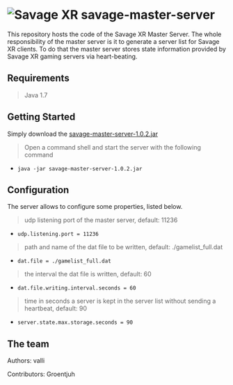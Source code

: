 ![Savage XR](http://savagexr.com/media/savagexr_logo_600.png)
savage-master-server
====================
This repository hosts the code of the Savage XR Master Server. The whole responsibility of the master server is it to 
generate a server list for Savage XR clients. To do that the master server stores state information provided by 
Savage XR gaming servers via heart-beating.

## Requirements

> Java 1.7

## Getting Started
Simply download the [savage-master-server-1.0.2.jar](https://github.com/valliman/savage-master-server/releases/download/1.0.2/master-server-1.0.2.jar)

> Open a command shell and start the server with the following command
* `java -jar savage-master-server-1.0.2.jar`

## Configuration
The server allows to configure some properties, listed below.

> udp listening port of the master server, default: 11236
* `udp.listening.port = 11236` 

> path and name of the dat file to be written, default: ./gamelist_full.dat
* `dat.file = ./gamelist_full.dat` 

> the interval the dat file is written, default: 60
* `dat.file.writing.interval.seconds = 60` 

> time in seconds a server is kept in the server list without sending a heartbeat, default: 90
* `server.state.max.storage.seconds = 90` 


## The team
Authors:
  valli

Contributors:
  Groentjuh